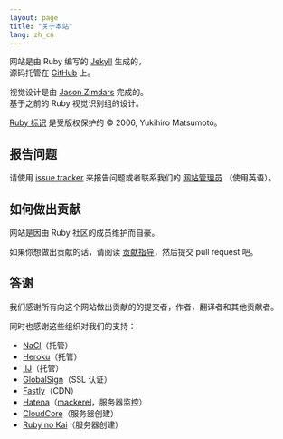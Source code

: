 ```yaml
---
layout: page
title: "关于本站"
lang: zh_cn
---
```


网站是由 Ruby 编写的 [Jekyll][jekyll] 生成的，<br>源码托管在 
[GitHub][github-repo] 上。

视觉设计是由 [Jason Zimdars][jzimdars] 完成的。<br>
基于之前的 Ruby 视觉识别组的设计。

[Ruby 标识][logo] 是受版权保护的 &copy; 2006, Yukihiro Matsumoto。


## 报告问题 ##

请使用 [issue tracker][github-issues] 来报告问题或者联系我们的 [网站管理员][webmaster] （使用英语）。


## 如何做出贡献 ##

网站是因由 Ruby 社区的成员维护而自豪。

如果你想做出贡献的话，请阅读 [贡献指导][github-wiki]，然后提交 pull request 吧。


## 答谢 ##

我们感谢所有向这个网站做出贡献的的提交者，作者，翻译者和其他贡献者。

同时也感谢这些组织对我们的支持：

 * [NaCl][nacl]（托管）
 * [Heroku][heroku]（托管）
 * [IIJ][iij]（托管）
 * [GlobalSign][globalsign]（SSL 认证）
 * [Fastly][fastly]（CDN）
 * [Hatena][hatena]（[mackerel][mackerel]，服务器监控）
 * [CloudCore][cloudcore]（服务器创建）
 * [Ruby no Kai][rubynokai]（服务器创建）


[logo]: /en/about/logo/
[webmaster]: mailto:webmaster@ruby-lang.org
[jekyll]: http://www.jekyllrb.com/
[jzimdars]: https://twitter.com/jasonzimdars
[github-repo]: https://github.com/ruby/www.ruby-lang.org/
[github-issues]: https://github.com/ruby/www.ruby-lang.org/issues
[github-wiki]: https://github.com/ruby/www.ruby-lang.org/wiki
[nacl]: http://www.netlab.jp
[heroku]: https://www.heroku.com/
[iij]: http://www.iij.ad.jp
[globalsign]: https://www.globalsign.com
[fastly]: http://www.fastly.com
[hatena]: http://hatenacorp.jp/
[mackerel]: https://mackerel.io/
[cloudcore]: http://www.cloudcore.jp/
[rubynokai]: http://ruby-no-kai.org/
